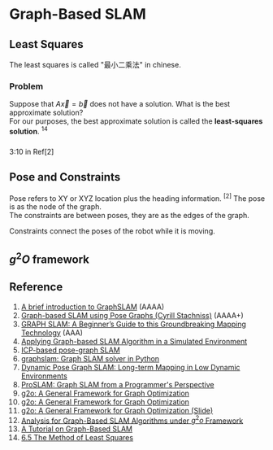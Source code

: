 # Graph-Based SLAM


## Least Squares 
The least squares is called "最小二乘法" in chinese.

### Problem
Suppose that $`A\vec{x}=\vec{b}`$ does not have a solution. What is the best approximate solution? <br>
For our purposes, the best approximate solution is called the **least-squares solution**. <sup>14</sup>

### 

3:10 in Ref[2]




## Pose and Constraints
Pose refers to XY or XYZ location plus the heading information. <sup>[2]</sup> The pose is as the node of the graph. <br>
The constraints are between poses, they are as the edges of the graph.  

Constraints connect the poses of the robot while it is moving. 


## $`g^2O`$ framework







## Reference
1. [A brief introduction to GraphSLAM](https://shivachandrachary.medium.com/a-brief-introduction-to-graphslam-4204b4fce2f0) (AAAA)
2. [Graph-based SLAM using Pose Graphs (Cyrill Stachniss)](https://www.youtube.com/watch?v=uHbRKvD8TWg&t=6s) (AAAA+)
3. [GRAPH SLAM: A Beginner’s Guide to this Groundbreaking Mapping Technology](https://pub.towardsai.net/everything-you-need-to-know-about-graph-slam-7f6f567f1a31) (AAA)
4. [Applying Graph-based SLAM Algorithm in a Simulated Environment](https://iopscience.iop.org/article/10.1088/1757-899X/769/1/012035)
5. [ICP-based pose-graph SLAM](https://hal.science/hal-01522248/document)
6. [graphslam: Graph SLAM solver in Python](https://python-graphslam.readthedocs.io/en/stable/)
7. [Dynamic Pose Graph SLAM: Long-term Mapping in Low Dynamic Environments](https://www.cs.cmu.edu/~kaess/pub/WalcottBryant12iros.pdf)
8. [ProSLAM: Graph SLAM from a Programmer's Perspective](https://arxiv.org/abs/1709.04377)
9. [g2o: A General Framework for Graph Optimization](https://github.com/RainerKuemmerle/g2o)
10. [g2o: A General Framework for Graph Optimization](http://ais.informatik.uni-freiburg.de/publications/papers/kuemmerle11icra.pdf)
11. [g2o: A General Framework for Graph Optimization (Slide)](https://cse.sc.edu/~yiannisr/774/2015/g2o.pdf)
12. [Analysis for Graph-Based SLAM Algorithms under $`g^2o`$ Framework](https://www.cs.cmu.edu/~tianxian/files/Analysis_for_Graph_Based_SLAM_Algorithms_under_g2o_Framework.pdf)
13. [A Tutorial on Graph-Based SLAM](http://www2.informatik.uni-freiburg.de/~stachnis/pdf/grisetti10titsmag.pdf)
14. [6.5 The Method of Least Squares](https://textbooks.math.gatech.edu/ila/least-squares.html)


